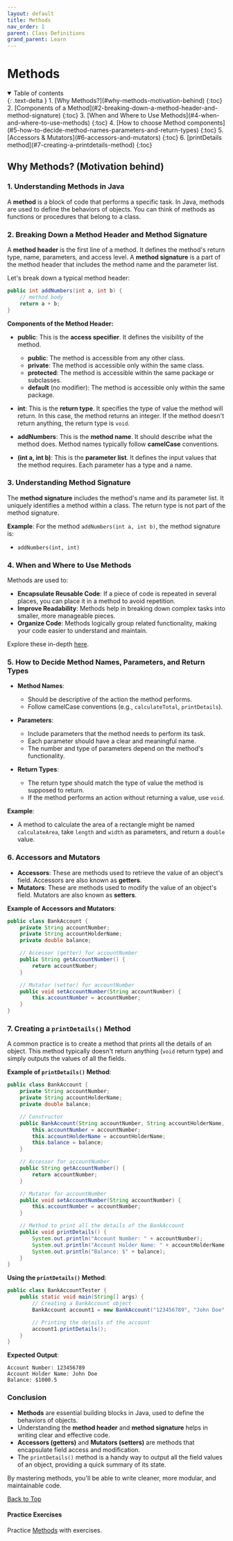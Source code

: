 ```yaml
---
layout: default
title: Methods
nav_order: 1
parent: Class Definitions
grand_parent: Learn
---
```


# Methods

<details open markdown="block">
  <summary>
    Table of contents
  </summary>
  {: .text-delta }
1. [Why Methods?](#why-methods-motivation-behind)
   {:toc}
2. [Components of a Method](#2-breaking-down-a-method-header-and-method-signature)
   {:toc}
3. [When and Where to Use Methods](#4-when-and-where-to-use-methods)
   {:toc}
4. [How to choose Method components](#5-how-to-decide-method-names-parameters-and-return-types)
   {:toc}
5. [Accessors & Mutators](#6-accessors-and-mutators)
   {:toc}
6. [printDetails method](#7-creating-a-printdetails-method)
   {:toc}
</details>

## Why Methods? (Motivation behind)

### 1. **Understanding Methods in Java**

A **method** is a block of code that performs a specific task. In Java, methods are used to define the behaviors of objects. You can think of methods as functions or procedures that belong to a class.

### 2. **Breaking Down a Method Header and Method Signature**

A **method header** is the first line of a method. It defines the method's return type, name, parameters, and access level. A **method signature** is a part of the method header that includes the method name and the parameter list.

Let's break down a typical method header:

```java
public int addNumbers(int a, int b) {
    // method body
    return a + b;
}
```

**Components of the Method Header:**

- **public**: This is the **access specifier**. It defines the visibility of the method.
  - **public**: The method is accessible from any other class.
  - **private**: The method is accessible only within the same class.
  - **protected**: The method is accessible within the same package or subclasses.
  - **default** (no modifier): The method is accessible only within the same package.

- **int**: This is the **return type**. It specifies the type of value the method will return. In this case, the method returns an integer. If the method doesn't return anything, the return type is `void`.

- **addNumbers**: This is the **method name**. It should describe what the method does. Method names typically follow **camelCase** conventions.

- **(int a, int b)**: This is the **parameter list**. It defines the input values that the method requires. Each parameter has a type and a name.

### 3. **Understanding Method Signature**

The **method signature** includes the method's name and its parameter list. It uniquely identifies a method within a class. The return type is not part of the method signature.

**Example**:
For the method `addNumbers(int a, int b)`, the method signature is:
- `addNumbers(int, int)`

### 4. **When and Where to Use Methods**

Methods are used to:
- **Encapsulate Reusable Code**: If a piece of code is repeated in several places, you can place it in a method to avoid repetition.
- **Improve Readability**: Methods help in breaking down complex tasks into smaller, more manageable pieces.
- **Organize Code**: Methods logically group related functionality, making your code easier to understand and maintain.

Explore these in-depth [here](./methods-when-where).

### 5. **How to Decide Method Names, Parameters, and Return Types**

- **Method Names**:
  - Should be descriptive of the action the method performs.
  - Follow camelCase conventions (e.g., `calculateTotal`, `printDetails`).
  
- **Parameters**:
  - Include parameters that the method needs to perform its task.
  - Each parameter should have a clear and meaningful name.
  - The number and type of parameters depend on the method's functionality.

- **Return Types**:
  - The return type should match the type of value the method is supposed to return.
  - If the method performs an action without returning a value, use `void`.

**Example**:
- A method to calculate the area of a rectangle might be named `calculateArea`, take `length` and `width` as parameters, and return a `double` value.

### 6. **Accessors and Mutators**

- **Accessors**: These are methods used to retrieve the value of an object's field. Accessors are also known as **getters**.
- **Mutators**: These are methods used to modify the value of an object's field. Mutators are also known as **setters**.

**Example of Accessors and Mutators**:

```java
public class BankAccount {
    private String accountNumber;
    private String accountHolderName;
    private double balance;

    // Accessor (getter) for accountNumber
    public String getAccountNumber() {
        return accountNumber;
    }

    // Mutator (setter) for accountNumber
    public void setAccountNumber(String accountNumber) {
        this.accountNumber = accountNumber;
    }
}
```

### 7. **Creating a `printDetails()` Method**

A common practice is to create a method that prints all the details of an object. This method typically doesn't return anything (`void` return type) and simply outputs the values of all the fields.

**Example of `printDetails()` Method**:

```java
public class BankAccount {
    private String accountNumber;
    private String accountHolderName;
    private double balance;

    // Constructor
    public BankAccount(String accountNumber, String accountHolderName, double balance) {
        this.accountNumber = accountNumber;
        this.accountHolderName = accountHolderName;
        this.balance = balance;
    }

    // Accessor for accountNumber
    public String getAccountNumber() {
        return accountNumber;
    }

    // Mutator for accountNumber
    public void setAccountNumber(String accountNumber) {
        this.accountNumber = accountNumber;
    }

    // Method to print all the details of the BankAccount
    public void printDetails() {
        System.out.println("Account Number: " + accountNumber);
        System.out.println("Account Holder Name: " + accountHolderName);
        System.out.println("Balance: $" + balance);
    }
}
```

**Using the `printDetails()` Method**:

```java
public class BankAccountTester {
    public static void main(String[] args) {
        // Creating a BankAccount object
        BankAccount account1 = new BankAccount("123456789", "John Doe", 1000.50);

        // Printing the details of the account
        account1.printDetails();
    }
}
```

**Expected Output**:
```
Account Number: 123456789
Account Holder Name: John Doe
Balance: $1000.5
```

### Conclusion

- **Methods** are essential building blocks in Java, used to define the behaviors of objects.
- Understanding the **method header** and **method signature** helps in writing clear and effective code.
- **Accessors (getters)** and **Mutators (setters)** are methods that encapsulate field access and modification.
- The `printDetails()` method is a handy way to output all the field values of an object, providing a quick summary of its state.

By mastering methods, you'll be able to write cleaner, more modular, and maintainable code.

[Back to Top](#top)

#### Practice Exercises
Practice [Methods](../../../practice/java/foundations/methods) with exercises.